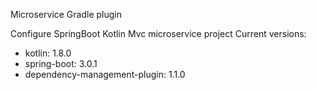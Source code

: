 Microservice Gradle plugin

Configure SpringBoot Kotlin Mvc microservice project
Current versions:
- kotlin: 1.8.0
- spring-boot: 3.0.1
- dependency-management-plugin: 1.1.0